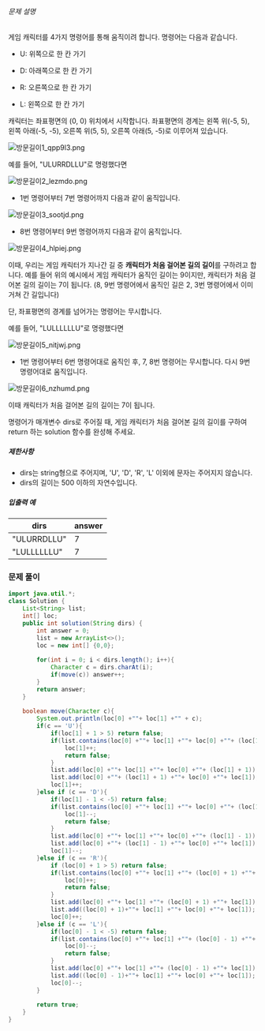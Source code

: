 ###### 문제 설명

게임 캐릭터를 4가지 명령어를 통해 움직이려 합니다. 명령어는 다음과 같습니다.

- U: 위쪽으로 한 칸 가기
    
- D: 아래쪽으로 한 칸 가기
    
- R: 오른쪽으로 한 칸 가기
    
- L: 왼쪽으로 한 칸 가기
    

캐릭터는 좌표평면의 (0, 0) 위치에서 시작합니다. 좌표평면의 경계는 왼쪽 위(-5, 5), 왼쪽 아래(-5, -5), 오른쪽 위(5, 5), 오른쪽 아래(5, -5)로 이루어져 있습니다.

![방문길이1_qpp9l3.png](https://grepp-programmers.s3.ap-northeast-2.amazonaws.com/files/production/ace0e7bc-9092-4b95-9bfb-3a55a2aa780e/%E1%84%87%E1%85%A1%E1%86%BC%E1%84%86%E1%85%AE%E1%86%AB%E1%84%80%E1%85%B5%E1%86%AF%E1%84%8B%E1%85%B51_qpp9l3.png)

예를 들어, "ULURRDLLU"로 명령했다면

![방문길이2_lezmdo.png](https://grepp-programmers.s3.ap-northeast-2.amazonaws.com/files/production/668c7458-e184-472d-9d32-f5d2acca759a/%E1%84%87%E1%85%A1%E1%86%BC%E1%84%86%E1%85%AE%E1%86%AB%E1%84%80%E1%85%B5%E1%86%AF%E1%84%8B%E1%85%B52_lezmdo.png)

- 1번 명령어부터 7번 명령어까지 다음과 같이 움직입니다.

![방문길이3_sootjd.png](https://grepp-programmers.s3.ap-northeast-2.amazonaws.com/files/production/08558e36-d667-4160-bfec-b754c78a7d85/%E1%84%87%E1%85%A1%E1%86%BC%E1%84%86%E1%85%AE%E1%86%AB%E1%84%80%E1%85%B5%E1%86%AF%E1%84%8B%E1%85%B53_sootjd.png)

- 8번 명령어부터 9번 명령어까지 다음과 같이 움직입니다.

![방문길이4_hlpiej.png](https://grepp-programmers.s3.ap-northeast-2.amazonaws.com/files/production/a52af28e-5835-438b-9f40-5467ebf9bf03/%E1%84%87%E1%85%A1%E1%86%BC%E1%84%86%E1%85%AE%E1%86%AB%E1%84%80%E1%85%B5%E1%86%AF%E1%84%8B%E1%85%B54_hlpiej.png)

이때, 우리는 게임 캐릭터가 지나간 길 중 **캐릭터가 처음 걸어본 길의 길이**를 구하려고 합니다. 예를 들어 위의 예시에서 게임 캐릭터가 움직인 길이는 9이지만, 캐릭터가 처음 걸어본 길의 길이는 7이 됩니다. (8, 9번 명령어에서 움직인 길은 2, 3번 명령어에서 이미 거쳐 간 길입니다)

단, 좌표평면의 경계를 넘어가는 명령어는 무시합니다.

예를 들어, "LULLLLLLU"로 명령했다면

![방문길이5_nitjwj.png](https://grepp-programmers.s3.ap-northeast-2.amazonaws.com/files/production/f631f005-f8de-4392-a76c-a9ef64b6de08/%E1%84%87%E1%85%A1%E1%86%BC%E1%84%86%E1%85%AE%E1%86%AB%E1%84%80%E1%85%B5%E1%86%AF%E1%84%8B%E1%85%B55_nitjwj.png)

- 1번 명령어부터 6번 명령어대로 움직인 후, 7, 8번 명령어는 무시합니다. 다시 9번 명령어대로 움직입니다.

![방문길이6_nzhumd.png](https://grepp-programmers.s3.ap-northeast-2.amazonaws.com/files/production/35e62f0a-43c6-4142-bec6-6d28fbc57216/%E1%84%87%E1%85%A1%E1%86%BC%E1%84%86%E1%85%AE%E1%86%AB%E1%84%80%E1%85%B5%E1%86%AF%E1%84%8B%E1%85%B56_nzhumd.png)

이때 캐릭터가 처음 걸어본 길의 길이는 7이 됩니다.

명령어가 매개변수 dirs로 주어질 때, 게임 캐릭터가 처음 걸어본 길의 길이를 구하여 return 하는 solution 함수를 완성해 주세요.

##### 제한사항

- dirs는 string형으로 주어지며, 'U', 'D', 'R', 'L' 이외에 문자는 주어지지 않습니다.
- dirs의 길이는 500 이하의 자연수입니다.

##### 입출력 예

| dirs        | answer |
| ----------- | ------ |
| "ULURRDLLU" | 7      |
| "LULLLLLLU" | 7      |

### 문제 풀이

```java
import java.util.*;
class Solution {
    List<String> list;
    int[] loc;
    public int solution(String dirs) {
        int answer = 0;
        list = new ArrayList<>();
        loc = new int[] {0,0};
                
        for(int i = 0; i < dirs.length(); i++){
            Character c = dirs.charAt(i);
            if(move(c)) answer++;
        }
        return answer;
    }
    
    boolean move(Character c){
        System.out.println(loc[0] +""+ loc[1] +"" + c);
        if(c == 'U'){
            if(loc[1] + 1 > 5) return false;
            if(list.contains(loc[0] +""+ loc[1] +""+ loc[0] +""+ (loc[1] + 1))){
                loc[1]++;
                return false;
            }
            list.add(loc[0] +""+ loc[1] +""+ loc[0] +""+ (loc[1] + 1));
            list.add(loc[0] +""+ (loc[1] + 1) +""+ loc[0] +""+ loc[1]);
            loc[1]++;
        }else if (c == 'D'){
            if(loc[1] - 1 < -5) return false;
            if(list.contains(loc[0] +""+ loc[1] +""+ loc[0] +""+ (loc[1] - 1))){
                loc[1]--;
                return false;
            }
            list.add(loc[0] +""+ loc[1] +""+ loc[0] +""+ (loc[1] - 1));
            list.add(loc[0] +""+ (loc[1] - 1) +""+ loc[0] +""+ loc[1]);
            loc[1]--;
        }else if (c == 'R'){
            if (loc[0] + 1 > 5) return false;
            if(list.contains(loc[0] +""+ loc[1] +""+ (loc[0] + 1) +""+ loc[1])){
                loc[0]++;
                return false;
            }
            list.add(loc[0] +""+ loc[1] +""+ (loc[0] + 1) +""+ loc[1]);
            list.add((loc[0] + 1)+""+ loc[1] +""+ loc[0] +""+ loc[1]);
            loc[0]++;
        }else if (c == 'L'){
            if(loc[0] - 1 < -5) return false;
            if(list.contains(loc[0] +""+ loc[1] +""+ (loc[0] - 1) +""+ loc[1])){
                loc[0]--;
                return false;
            }
            list.add(loc[0] +""+ loc[1] +""+ (loc[0] - 1) +""+ loc[1]);
            list.add((loc[0] - 1)+""+ loc[1] +""+ loc[0] +""+ loc[1]);
            loc[0]--;
        }
        
        return true;
    }
}
```